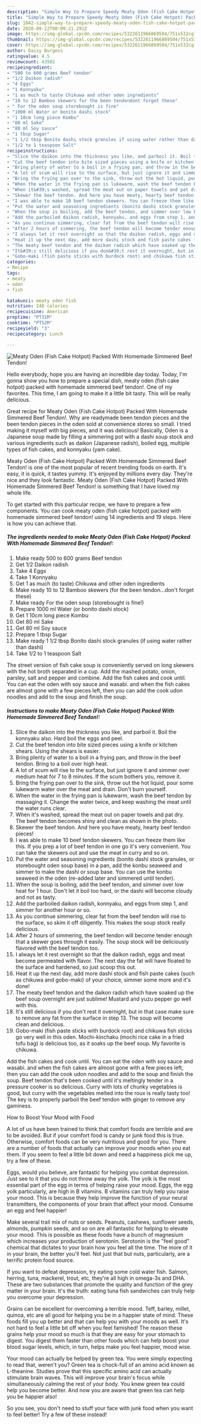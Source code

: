 ```yaml
---
description: "Simple Way to Prepare Speedy Meaty Oden (Fish Cake Hotpot) Packed With Homemade Simmered Beef Tendon!"
title: "Simple Way to Prepare Speedy Meaty Oden (Fish Cake Hotpot) Packed With Homemade Simmered Beef Tendon!"
slug: 1042-simple-way-to-prepare-speedy-meaty-oden-fish-cake-hotpot-packed-with-homemade-simmered-beef-tendon
date: 2020-08-22T00:09:21.291Z
image: https://img-global.cpcdn.com/recipes/5322611966869504/751x532cq70/meaty-oden-fish-cake-hotpot-packed-with-homemade-simmered-beef-tendon-recipe-main-photo.jpg
thumbnail: https://img-global.cpcdn.com/recipes/5322611966869504/751x532cq70/meaty-oden-fish-cake-hotpot-packed-with-homemade-simmered-beef-tendon-recipe-main-photo.jpg
cover: https://img-global.cpcdn.com/recipes/5322611966869504/751x532cq70/meaty-oden-fish-cake-hotpot-packed-with-homemade-simmered-beef-tendon-recipe-main-photo.jpg
author: Daisy Burgess
ratingvalue: 4.5
reviewcount: 43502
recipeingredient:
- "500 to 600 grams Beef tendon"
- "1/2 Daikon radish"
- "4 Eggs"
- "1 Konnyaku"
- "1 as much to taste Chikuwa and other oden ingredients"
- "10 to 12 Bamboo skewers for the been tendondont forget these"
- " For the oden soup storebought is fine"
- "1000 ml Water or bonito dashi stock"
- "1 10cm long piece Kombu"
- "80 ml Sake"
- "80 ml Soy sauce"
- "1 tbsp Sugar"
- "1 1/2 tbsp Bonito dashi stock granules if using water rather than dashi"
- "1/2 to 1 teaspoon Salt"
recipeinstructions:
- "Slice the daikon into the thickness you like, and parboil it. Boil the konnyaku also. Hard boil the eggs and peel."
- "Cut the beef tendon into bite sized pieces using a knife or kitchen shears. Using the shears is easier."
- "Bring plenty of water to a boil in a frying pan, and throw in the beef tendon. Bring to a boil over high heat."
- "A lot of scum will rise to the surface, but just ignore it and simmer over medium heat for 7 to 8 minutes. If the scum bothers you, remove it."
- "Bring the frying pan over to the sink, throw out the hot liquid, pour some lukewarm water over the meat and drain. Don&#39;t burn yourself."
- "When the water in the frying pan is lukewarm, wash the beef tendon by massaging it. Change the water twice, and keep washing the meat until the water runs clear."
- "When it&#39;s washed, spread the meat out on paper towels and pat dry. The beef tendon becomes shiny and clean as shown in the photo."
- "Skewer the beef tendon. And here you have meaty, hearty beef tendon pieces!"
- "I was able to make 10 beef tendon skewers. You can freeze them like this. If you prep a lot of beef tendon in one go it&#39;s very convenient. You can take the skewers out and use the meat in curry and so on."
- "Put the water and seasoning ingredients (bonito dashi stock granules, or storebought oden soup base) in a pan, add the konbu seaweed and simmer to make the dashi or soup base. You can use the konbu seaweed in the oden (re-added later and simmered until tender)."
- "When the soup is boiling, add the beef tendon, and simmer over low heat for 1 hour. Don&#39;t let it boil too hard, or the dashi will become cloudy and not as tasty."
- "Add the parboiled daikon radish, konnyaku, and eggs from step 1, and simmer for another hour or so."
- "As you continue simmering, clear fat from the beef tendon will rise to the surface, so skim it off diligently. This makes the soup stock really delicious."
- "After 2 hours of simmering, the beef tendon will become tender enough that a skewer goes through it easily. The soup stock will be deliciously flavored with the beef tendon too."
- "I always let it rest overnight so that the daikon radish, eggs and meat become permeated with flavor. The next day the fat will have floated to the surface and hardened, so just scoop this out."
- "Heat it up the next day, add more dashi stock and fish paste cakes (such as chikuwa and gobo-maki) of your choice, simmer some more and it&#39;s done!"
- "The meaty beef tendon and the daikon radish which have soaked up the beef soup overnight are just sublime! Mustard and yuzu pepper go well with this."
- "It&#39;s still delicious if you don&#39;t rest it overnight, but in that case make sure to remove any fat from the surface in step 13. The soup will become clean and delicious."
- "Gobo-maki (fish paste sticks with burdock root) and chikuwa fish sticks go very well in this oden. Mochi-kinchaku (mochi rice cake in a fried tofu bag) is delicious too, as it soaks up the beef soup. My favorite is chikuwa."
categories:
- Recipe
tags:
- meaty
- oden
- fish

katakunci: meaty oden fish 
nutrition: 248 calories
recipecuisine: American
preptime: "PT31M"
cooktime: "PT52M"
recipeyield: "3"
recipecategory: Lunch

---
```



![Meaty Oden (Fish Cake Hotpot) Packed With Homemade Simmered Beef Tendon!](https://img-global.cpcdn.com/recipes/5322611966869504/751x532cq70/meaty-oden-fish-cake-hotpot-packed-with-homemade-simmered-beef-tendon-recipe-main-photo.jpg)

Hello everybody, hope you are having an incredible day today. Today, I'm gonna show you how to prepare a special dish, meaty oden (fish cake hotpot) packed with homemade simmered beef tendon!. One of my favorites. This time, I am going to make it a little bit tasty. This will be really delicious.

Great recipe for Meaty Oden (Fish Cake Hotpot) Packed With Homemade Simmered Beef Tendon!. Why are readymade been tendon pieces and the been tendon pieces in the oden sold at convenience stores so small. I tried making it myself with big pieces, and it was delicious! Basically, Oden is a Japanese soup made by filling a simmering pot with a dashi soup stock and various ingredients such as daikon (Japanese radish), boiled egg, multiple types of fish cakes, and konnyaku (yam cake).

Meaty Oden (Fish Cake Hotpot) Packed With Homemade Simmered Beef Tendon! is one of the most popular of recent trending foods on earth. It's easy, it is quick, it tastes yummy. It's enjoyed by millions every day. They're nice and they look fantastic. Meaty Oden (Fish Cake Hotpot) Packed With Homemade Simmered Beef Tendon! is something that I have loved my whole life.


To get started with this particular recipe, we have to prepare a few components. You can cook meaty oden (fish cake hotpot) packed with homemade simmered beef tendon! using 14 ingredients and 19 steps. Here is how you can achieve that.

<!--inarticleads1-->

##### The ingredients needed to make Meaty Oden (Fish Cake Hotpot) Packed With Homemade Simmered Beef Tendon!:

1. Make ready 500 to 600 grams Beef tendon
1. Get 1/2 Daikon radish
1. Take 4 Eggs
1. Take 1 Konnyaku
1. Get 1 as much (to taste) Chikuwa and other oden ingredients
1. Make ready 10 to 12 Bamboo skewers (for the been tendon...don&#39;t forget these)
1. Make ready  For the oden soup (storebought is fine!)
1. Prepare 1000 ml Water (or bonito dashi stock)
1. Get 1 10cm long piece Kombu
1. Get 80 ml Sake
1. Get 80 ml Soy sauce
1. Prepare 1 tbsp Sugar
1. Make ready 1 1/2 tbsp Bonito dashi stock granules (if using water rather than dashi)
1. Take 1/2 to 1 teaspoon Salt


The street version of fish cake soup is conveniently served on long skewers with the hot broth separated in a cup. Add the mashed potato, onion, parsley, salt and pepper and combine. Add the fish cakes and cook until. You can eat the oden with soy sauce and wasabi. and when the fish cakes are almost gone with a few pieces left, then you can add the cook udon noodles and add to the soup and finish the soup. 

<!--inarticleads2-->

##### Instructions to make Meaty Oden (Fish Cake Hotpot) Packed With Homemade Simmered Beef Tendon!:

1. Slice the daikon into the thickness you like, and parboil it. Boil the konnyaku also. Hard boil the eggs and peel.
1. Cut the beef tendon into bite sized pieces using a knife or kitchen shears. Using the shears is easier.
1. Bring plenty of water to a boil in a frying pan, and throw in the beef tendon. Bring to a boil over high heat.
1. A lot of scum will rise to the surface, but just ignore it and simmer over medium heat for 7 to 8 minutes. If the scum bothers you, remove it.
1. Bring the frying pan over to the sink, throw out the hot liquid, pour some lukewarm water over the meat and drain. Don&#39;t burn yourself.
1. When the water in the frying pan is lukewarm, wash the beef tendon by massaging it. Change the water twice, and keep washing the meat until the water runs clear.
1. When it&#39;s washed, spread the meat out on paper towels and pat dry. The beef tendon becomes shiny and clean as shown in the photo.
1. Skewer the beef tendon. And here you have meaty, hearty beef tendon pieces!
1. I was able to make 10 beef tendon skewers. You can freeze them like this. If you prep a lot of beef tendon in one go it&#39;s very convenient. You can take the skewers out and use the meat in curry and so on.
1. Put the water and seasoning ingredients (bonito dashi stock granules, or storebought oden soup base) in a pan, add the konbu seaweed and simmer to make the dashi or soup base. You can use the konbu seaweed in the oden (re-added later and simmered until tender).
1. When the soup is boiling, add the beef tendon, and simmer over low heat for 1 hour. Don&#39;t let it boil too hard, or the dashi will become cloudy and not as tasty.
1. Add the parboiled daikon radish, konnyaku, and eggs from step 1, and simmer for another hour or so.
1. As you continue simmering, clear fat from the beef tendon will rise to the surface, so skim it off diligently. This makes the soup stock really delicious.
1. After 2 hours of simmering, the beef tendon will become tender enough that a skewer goes through it easily. The soup stock will be deliciously flavored with the beef tendon too.
1. I always let it rest overnight so that the daikon radish, eggs and meat become permeated with flavor. The next day the fat will have floated to the surface and hardened, so just scoop this out.
1. Heat it up the next day, add more dashi stock and fish paste cakes (such as chikuwa and gobo-maki) of your choice, simmer some more and it&#39;s done!
1. The meaty beef tendon and the daikon radish which have soaked up the beef soup overnight are just sublime! Mustard and yuzu pepper go well with this.
1. It&#39;s still delicious if you don&#39;t rest it overnight, but in that case make sure to remove any fat from the surface in step 13. The soup will become clean and delicious.
1. Gobo-maki (fish paste sticks with burdock root) and chikuwa fish sticks go very well in this oden. Mochi-kinchaku (mochi rice cake in a fried tofu bag) is delicious too, as it soaks up the beef soup. My favorite is chikuwa.


Add the fish cakes and cook until. You can eat the oden with soy sauce and wasabi. and when the fish cakes are almost gone with a few pieces left, then you can add the cook udon noodles and add to the soup and finish the soup. Beef tendon that&#39;s been cooked until it&#39;s meltingly tender in a pressure cooker is so delicious. Curry with lots of chunky vegetables is good, but curry with the vegetables melted into the roux is really tasty too! The key is to properly parboil the beef tendon with ginger to remove any gaminess. 

How to Boost Your Mood with Food


A lot of us have been trained to think that comfort foods are terrible and are to be avoided. But if your comfort food is candy or junk food this is true. Otherwise, comfort foods can be very nutritious and good for you. There are a number of foods that actually can improve your moods when you eat them. If you seem to feel a little bit down and need a happiness pick me up, try a few of these.

Eggs, would you believe, are fantastic for helping you combat depression. Just see to it that you do not throw away the yolk. The yolk is the most essential part of the egg in terms of helping raise your mood. Eggs, the egg yolk particularly, are high in B vitamins. B vitamins can truly help you raise your mood. This is because they help improve the function of your neural transmitters, the components of your brain that affect your mood. Consume an egg and feel happier!

Make several trail mix of nuts or seeds. Peanuts, cashews, sunflower seeds, almonds, pumpkin seeds, and so on are all fantastic for helping to elevate your mood. This is possible as these foods have a bunch of magnesium which increases your production of serotonin. Serotonin is the "feel good" chemical that dictates to your brain how you feel all the time. The more of it in your brain, the better you'll feel. Not just that but nuts, particularly, are a terrific protein food source.

If you want to defeat depression, try eating some cold water fish. Salmon, herring, tuna, mackerel, trout, etc, they're all high in omega-3s and DHA. These are two substances that promote the quality and function of the grey matter in your brain. It's the truth: eating tuna fish sandwiches can truly help you overcome your depression. 

Grains can be excellent for overcoming a terrible mood. Teff, barley, millet, quinoa, etc are all good for helping you be in a happier state of mind. These foods fill you up better and that can help you with your moods as well. It's not hard to feel a little bit off when you feel famished! The reason these grains help your mood so much is that they are easy for your stomach to digest. You digest them faster than other foods which can help boost your blood sugar levels, which, in turn, helps make you feel happier, mood wise.

Your mood can actually be helped by green tea. You were simply expecting to read that, weren't you? Green tea is chock-full of an amino acid known as L-theanine. Studies prove that this specific amino acid can actually stimulate brain waves. This will improve your brain's focus while simultaneously calming the rest of your body. You knew green tea could help you become better. And now you are aware that green tea can help you be happier also!

So you see, you don't need to stuff your face with junk food when you want to feel better! Try a few of these instead!

